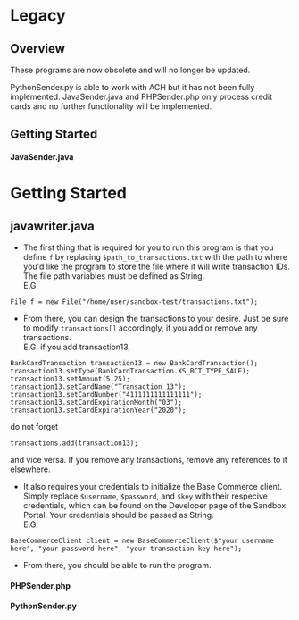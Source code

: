 # Legacy
## Overview
These programs are now obsolete and will no longer be updated.

PythonSender.py is able to work with ACH but it has not been fully implemented. JavaSender.java and PHPSender.php only process credit cards and no further functionality will be implemented.

## Getting Started
#### JavaSender.java
# Getting Started
## javawriter.java
* The first thing that is required for you to run this program is that you define `f` by replacing `$path_to_transactions.txt` with the path to where you'd like the program to store the file where it will write transaction IDs. The file path variables must be defined as String.   
E.G.
```
File f = new File("/home/user/sandbox-test/transactions.txt");
```
* From there, you can design the transactions to your desire. Just be sure to modify `transactions[]` accordingly, if you add or remove any transactions.   
E.G. if you add transaction13,
```
BankCardTransaction transaction13 = new BankCardTransaction();
transaction13.setType(BankCardTransaction.XS_BCT_TYPE_SALE);
transaction13.setAmount(5.25);
transaction13.setCardName("Transaction 13");
transaction13.setCardNumber("4111111111111111");
transaction13.setCardExpirationMonth("03");
transaction13.setCardExpirationYear("2020");
```
do not forget
```
transactions.add(transaction13);
```
and vice versa. If you remove any transactions, remove any references to it elsewhere.
* It also requires your credentials to initialize the Base Commerce client. Simply replace `$username`, `$password`, and `$key` with their respecive credentials, which can be found on the Developer page of the Sandbox Portal. Your credentials should be passed as String.      
E.G. 
```
BaseCommerceClient client = new BaseCommerceClient($"your username here", "your password here", "your transaction key here");
```
* From there, you should be able to run the program. 

#### PHPSender.php

#### PythonSender.py
